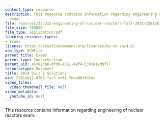 ```yaml
---
content_type: resource
description: This resource contains information regarding engineering of nuclear reactors
  exam.
file: /courses/22-312-engineering-of-nuclear-reactors-fall-2015/2381ab128763fac3ec617eea8633bfec_MIT22_312F15_quiz2_2014Sol.pdf
file_size: 709850
file_type: application/pdf
learning_resource_types:
- Exams
license: https://creativecommons.org/licenses/by-nc-sa/4.0/
ocw_type: OCWFile
parent_title: Exams
parent_type: CourseSection
parent_uid: 46782ca0-dfd9-e561-49f4-53bca12d9f77
resourcetype: Document
title: 2014 Quiz 2 Solutions
uid: 2381ab12-8763-fac3-ec61-7eea8633bfec
video_files:
  video_thumbnail_file: null
video_metadata:
  youtube_id: null
---
```

This resource contains information regarding engineering of nuclear reactors exam.